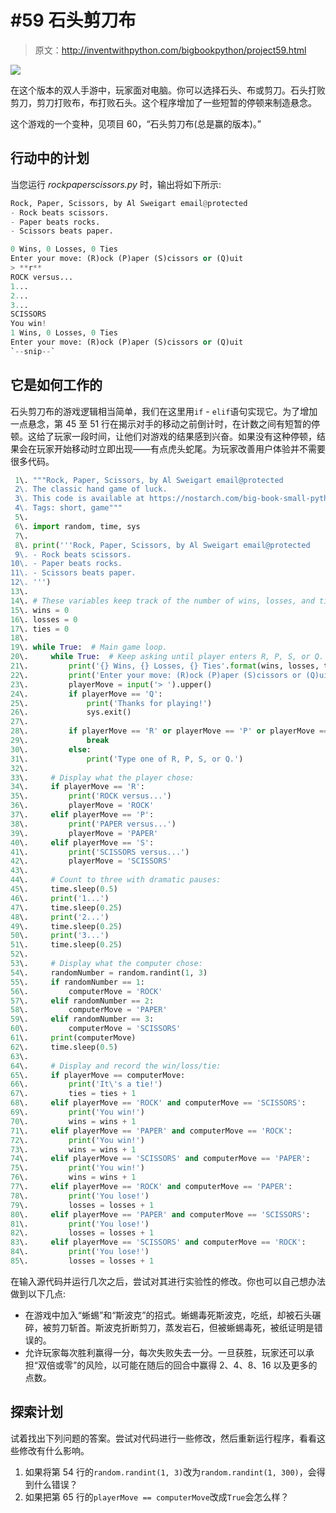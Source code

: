 # #59 石头剪刀布

> 原文：<http://inventwithpython.com/bigbookpython/project59.html>

![](img/9d995d63aaead72cad01120081eb8f75.png)

在这个版本的双人手游中，玩家面对电脑。你可以选择石头、布或剪刀。石头打败剪刀，剪刀打败布，布打败石头。这个程序增加了一些短暂的停顿来制造悬念。

这个游戏的一个变种，见项目 60，“石头剪刀布(总是赢的版本)。”

## 行动中的计划

当您运行 *rockpaperscissors.py* 时，输出将如下所示:

```py
Rock, Paper, Scissors, by Al Sweigart email@protected
- Rock beats scissors.
- Paper beats rocks.
- Scissors beats paper.

0 Wins, 0 Losses, 0 Ties
Enter your move: (R)ock (P)aper (S)cissors or (Q)uit
> **r**
ROCK versus...
1...
2...
3...
SCISSORS
You win!
1 Wins, 0 Losses, 0 Ties
Enter your move: (R)ock (P)aper (S)cissors or (Q)uit
`--snip--`
```

## 它是如何工作的

石头剪刀布的游戏逻辑相当简单，我们在这里用`if` - `elif`语句实现它。为了增加一点悬念，第 45 至 51 行在揭示对手的移动之前倒计时，在计数之间有短暂的停顿。这给了玩家一段时间，让他们对游戏的结果感到兴奋。如果没有这种停顿，结果会在玩家开始移动时立即出现——有点虎头蛇尾。为玩家改善用户体验并不需要很多代码。

```py
 1\. """Rock, Paper, Scissors, by Al Sweigart email@protected
 2\. The classic hand game of luck.
 3\. This code is available at https://nostarch.com/big-book-small-python-programming
 4\. Tags: short, game"""
 5\. 
 6\. import random, time, sys
 7\. 
 8\. print('''Rock, Paper, Scissors, by Al Sweigart email@protected
 9\. - Rock beats scissors.
10\. - Paper beats rocks.
11\. - Scissors beats paper.
12\. ''')
13\. 
14\. # These variables keep track of the number of wins, losses, and ties.
15\. wins = 0
16\. losses = 0
17\. ties = 0
18\. 
19\. while True:  # Main game loop.
20\.     while True:  # Keep asking until player enters R, P, S, or Q.
21\.         print('{} Wins, {} Losses, {} Ties'.format(wins, losses, ties))
22\.         print('Enter your move: (R)ock (P)aper (S)cissors or (Q)uit')
23\.         playerMove = input('> ').upper()
24\.         if playerMove == 'Q':
25\.             print('Thanks for playing!')
26\.             sys.exit()
27\. 
28\.         if playerMove == 'R' or playerMove == 'P' or playerMove == 'S':
29\.             break
30\.         else:
31\.             print('Type one of R, P, S, or Q.')
32\. 
33\.     # Display what the player chose:
34\.     if playerMove == 'R':
35\.         print('ROCK versus...')
36\.         playerMove = 'ROCK'
37\.     elif playerMove == 'P':
38\.         print('PAPER versus...')
39\.         playerMove = 'PAPER'
40\.     elif playerMove == 'S':
41\.         print('SCISSORS versus...')
42\.         playerMove = 'SCISSORS'
43\. 
44\.     # Count to three with dramatic pauses:
45\.     time.sleep(0.5)
46\.     print('1...')
47\.     time.sleep(0.25)
48\.     print('2...')
49\.     time.sleep(0.25)
50\.     print('3...')
51\.     time.sleep(0.25)
52\. 
53\.     # Display what the computer chose:
54\.     randomNumber = random.randint(1, 3)
55\.     if randomNumber == 1:
56\.         computerMove = 'ROCK'
57\.     elif randomNumber == 2:
58\.         computerMove = 'PAPER'
59\.     elif randomNumber == 3:
60\.         computerMove = 'SCISSORS'
61\.     print(computerMove)
62\.     time.sleep(0.5)
63\. 
64\.     # Display and record the win/loss/tie:
65\.     if playerMove == computerMove:
66\.         print('It\'s a tie!')
67\.         ties = ties + 1
68\.     elif playerMove == 'ROCK' and computerMove == 'SCISSORS':
69\.         print('You win!')
70\.         wins = wins + 1
71\.     elif playerMove == 'PAPER' and computerMove == 'ROCK':
72\.         print('You win!')
73\.         wins = wins + 1
74\.     elif playerMove == 'SCISSORS' and computerMove == 'PAPER':
75\.         print('You win!')
76\.         wins = wins + 1
77\.     elif playerMove == 'ROCK' and computerMove == 'PAPER':
78\.         print('You lose!')
79\.         losses = losses + 1
80\.     elif playerMove == 'PAPER' and computerMove == 'SCISSORS':
81\.         print('You lose!')
82\.         losses = losses + 1
83\.     elif playerMove == 'SCISSORS' and computerMove == 'ROCK':
84\.         print('You lose!')
85\.         losses = losses + 1 
```

在输入源代码并运行几次之后，尝试对其进行实验性的修改。你也可以自己想办法做到以下几点:

*   在游戏中加入“蜥蜴”和“斯波克”的招式。蜥蜴毒死斯波克，吃纸，却被石头碾碎，被剪刀斩首。斯波克折断剪刀，蒸发岩石，但被蜥蜴毒死，被纸证明是错误的。
*   允许玩家每次胜利赢得一分，每次失败失去一分。一旦获胜，玩家还可以承担“双倍或零”的风险，以可能在随后的回合中赢得 2、4、8、16 以及更多的点数。

## 探索计划

试着找出下列问题的答案。尝试对代码进行一些修改，然后重新运行程序，看看这些修改有什么影响。

1.  如果将第 54 行的`random.randint(1, 3)`改为`random.randint(1, 300)`，会得到什么错误？
2.  如果把第 65 行的`playerMove == computerMove`改成`True`会怎么样？